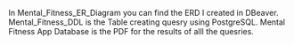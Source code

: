 In Mental_Fitness_ER_Diagram you can find the ERD I created in DBeaver. 
Mental_Fitness_DDL is the Table creating quesry using PostgreSQL.
Mental Fitness App Database is the PDF for the results of alll the quesries.
